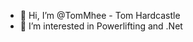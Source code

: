 - 👋 Hi, I’m @TomMhee - Tom Hardcastle
- 👀 I’m interested in Powerlifting and .Net
  
<!---
TomMhee/TomMhee is a ✨ special ✨ repository because its `README.md` (this file) appears on your GitHub profile.
You can click the Preview link to take a look at your changes.
--->
